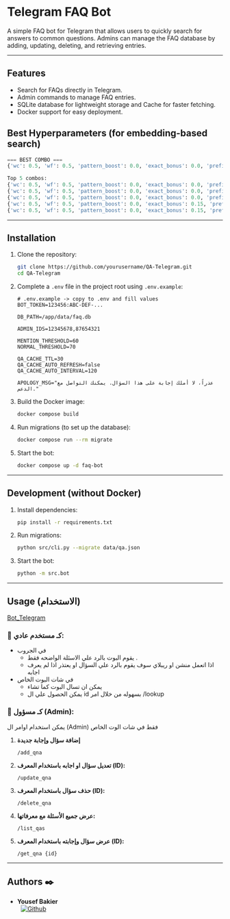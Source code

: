 # Telegram FAQ Bot

A simple FAQ bot for Telegram that allows users to quickly search for answers to common questions. Admins can manage the FAQ database by adding, updating, deleting, and retrieving entries.

---

## Features

- Search for FAQs directly in Telegram.
- Admin commands to manage FAQ entries.
- SQLite database for lightweight storage and Cache for faster fetching.
- Docker support for easy deployment.

## Best Hyperparameters (for embedding-based search)
```py
=== BEST COMBO ===
{'wc': 0.5, 'wf': 0.5, 'pattern_boost': 0.0, 'exact_bonus': 0.0, 'prefix_bonus': 0.0, 'acc1': 0.7451923076923077, 'mean_top': 81.40794487397142, 'best_thresh': 50, 'best_f1': 0.8539944903581267, 'precision': 0.7451923076923077, 'recall': 1.0}

Top 5 combos:
{'wc': 0.5, 'wf': 0.5, 'pattern_boost': 0.0, 'exact_bonus': 0.0, 'prefix_bonus': 0.0, 'acc1': 0.7451923076923077, 'mean_top': 81.40794487397142, 'best_thresh': 50, 'best_f1': 0.8539944903581267, 'precision': 0.7451923076923077, 'recall': 1.0}
{'wc': 0.5, 'wf': 0.5, 'pattern_boost': 0.0, 'exact_bonus': 0.0, 'prefix_bonus': 0.1, 'acc1': 0.7451923076923077, 'mean_top': 81.4166932479911, 'best_thresh': 50, 'best_f1': 0.8539944903581267, 'precision': 0.7451923076923077, 'recall': 1.0}
{'wc': 0.5, 'wf': 0.5, 'pattern_boost': 0.0, 'exact_bonus': 0.0, 'prefix_bonus': 0.15, 'acc1': 0.7451923076923077, 'mean_top': 81.4166932479911, 'best_thresh': 50, 'best_f1': 0.8539944903581267, 'precision': 0.7451923076923077, 'recall': 1.0}
{'wc': 0.5, 'wf': 0.5, 'pattern_boost': 0.0, 'exact_bonus': 0.15, 'prefix_bonus': 0.0, 'acc1': 0.7451923076923077, 'mean_top': 81.40794487397142, 'best_thresh': 50, 'best_f1': 0.8539944903581267, 'precision': 0.7451923076923077, 'recall': 1.0}
{'wc': 0.5, 'wf': 0.5, 'pattern_boost': 0.0, 'exact_bonus': 0.15, 'prefix_bonus': 0.1, 'acc1': 0.7451923076923077, 'mean_top': 81.4166932479911, 'best_thresh': 50, 'best_f1': 0.8539944903581267, 'precision': 0.7451923076923077, 'recall': 1.0}
```
---

## Installation

1. Clone the repository:

   ```bash
   git clone https://github.com/yourusername/QA-Telegram.git
   cd QA-Telegram
   ```

2. Complete a `.env` file in the project root using `.env.example`:

   ```env
   # .env.example -> copy to .env and fill values
   BOT_TOKEN=123456:ABC-DEF-...

   DB_PATH=/app/data/faq.db

   ADMIN_IDS=12345678,87654321

   MENTION_THRESHOLD=60
   NORMAL_THRESHOLD=70

   QA_CACHE_TTL=30
   QA_CACHE_AUTO_REFRESH=false
   QA_CACHE_AUTO_INTERVAL=120

   APOLOGY_MSG="عذراً، لا أملك إجابة على هذا السؤال. يمكنك التواصل مع الدعم."

   ```

3. Build the Docker image:

   ```bash
   docker compose build
   ```

4. Run migrations (to set up the database):

   ```bash
   docker compose run --rm migrate
   ```

5. Start the bot:

   ```bash
   docker compose up -d faq-bot
   ```

---

## Development (without Docker)

1. Install dependencies:

   ```bash
   pip install -r requirements.txt
   ```

2. Run migrations:

   ```bash
   python src/cli.py --migrate data/qa.json
   ```

3. Start the bot:

   ```bash
   python -m src.bot
   ```

---

## Usage (الاستخدام)

[Bot_Telegram](https://t.me/MU_ME_bot)

### 📌 كـ مستخدم عادي:

- في الجروب
  - يقوم البوت بالرد علي الاسئلة الواضحه فقط .
  - اذا اتعمل منشن او ريبلاي سوف يقوم بالرد علي السؤال او يعتذر اذا لم يعرف اجابه
- في شات البوت الخاص
  - يمكن ان تسال البوت كما تشاء
  - يمكن الحصول علي ال id بسهوله من خلال امر /lookup

### 📌 كـ مسؤول (Admin):

يمكن استخدام اوامر ال (Admin) فقط في شات الوت الخاص

1. **إضافة سؤال وإجابة جديدة**

   ```
   /add_qna
   ```

2. **تعديل سؤال او اجابه باستخدام المعرف (ID):**

   ```
   /update_qna
   ```

3. **حذف سؤال باستخدام المعرف (ID):**

   ```
   /delete_qna
   ```

4. **عرض جميع الأسئلة مع معرفاتها:**

   ```
   /list_qas
   ```

5. **عرض سؤال وإجابته باستخدام المعرف (ID):**

   ```
   /get_qna {id}
   ```

---

## Authors :black_nib:
* __Yousef Bakier__ &nbsp;&nbsp;&nbsp;&nbsp;&nbsp;&nbsp; <br />
 &nbsp;&nbsp;[<img height="" src="https://img.shields.io/static/v1?label=&message=GitHub&color=181717&logo=GitHub&logoColor=f2f2f2&labelColor=2F333A" alt="Github">](https://github.com/Y-Baker)
